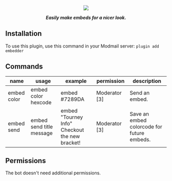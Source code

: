 <div align="center">
    <img  src="https://i.imgur.com/gBuM0Nz.png" align="center">
    <p><strong><i>Easily make embeds for a nicer look.</i></strong></p>
</div>

## Installation

To use this plugin, use this command in your Modmail server: `plugin add embedder`

## Commands

| name        | usage                    | example                                        | permission    | description                                |
| ----------- | ------------------------ | ---------------------------------------------- | ------------- | ------------------------------------------ |
| embed color | embed color hexcode      | embed #7289DA                                  | Moderator [3] | Send an embed.                             |
| embed send  | embed send title message | embed "Tourney Info" Checkout the new bracket! | Moderator [3] | Save an embed colorcode for future embeds. |

## Permissions

The bot doesn't need additional permissions.
